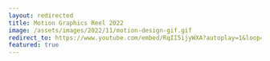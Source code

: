 ```yaml
---
layout: redirected
title: Motion Graphics Reel 2022
image: /assets/images/2022/11/motion-design-gif.gif
redirect_to: https://www.youtube.com/embed/RqII5ijyWXA?autoplay=1&loop=1&list=PL5BNDp6-BkW4BBZbH_DTfcSysehVVfMf2
featured: true
---
```


<!-- ---
layout: post
title: Motion Graphics Reel 2022
image: /assets/images/2022/11/motion-design-gif.gif
permalink: /password-protected-page.html
layout: password-protected-page
featured: true
tags:
  - Motion-Design
--- -->
